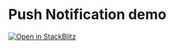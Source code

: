 # Push Notification demo

[![Open in StackBlitz](https://developer.stackblitz.com/img/open_in_stackblitz.svg)](https://stackblitz.com/fork/github/mejik-dev/sc-demo-push-notif)

